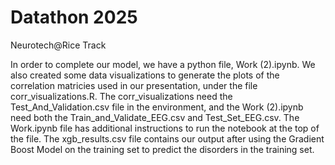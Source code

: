 # Datathon 2025
Neurotech@Rice Track

In order to complete our model, we have a python file, Work (2).ipynb. We also created some data visualizations to generate the plots of the correlation matricies used in our presentation, under the file corr_visualizations.R. The corr_visualizations need the Test_And_Validation.csv file in the environment, and the Work (2).ipynb need both the Train_and_Validate_EEG.csv and Test_Set_EEG.csv. The Work.ipynb file has additional instructions to run the notebook at the top of the file. The xgb_results.csv file contains our output after using the Gradient Boost Model on the training set to predict the disorders in the training set.
